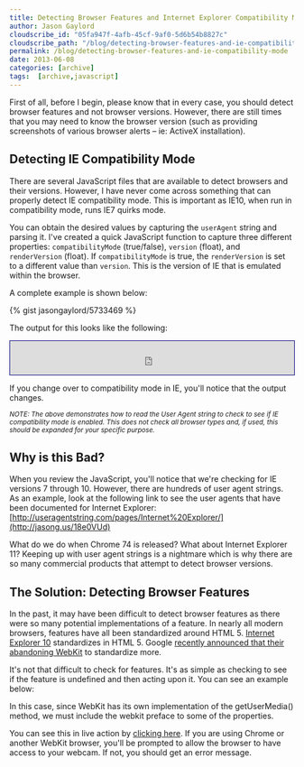 ```yaml
---
title: Detecting Browser Features and Internet Explorer Compatibility Mode
author: Jason Gaylord
cloudscribe_id: "05fa947f-4afb-45cf-9af0-5d6b54b8827c"
cloudscribe_path: "/blog/detecting-browser-features-and-ie-compatibility-mode"
permalink: /blog/detecting-browser-features-and-ie-compatibility-mode
date: 2013-06-08
categories: [archive]
tags:  [archive,javascript]
---
```


First of all, before I begin, please know that in every case, you should detect browser features and not browser versions. However, there are still times that you may need to know the browser version (such as providing screenshots of various browser alerts – ie: ActiveX installation).

## Detecting IE Compatibility Mode
There are several JavaScript files that are available to detect browsers and their versions. However, I have never come across something that can properly detect IE compatibility mode. This is important as IE10, when run in compatibility mode, runs IE7 quirks mode. 

You can obtain the desired values by capturing the `userAgent` string and parsing it. I've created a quick JavaScript function to capture three different properties: `compatibilityMode` (true/false), `version` (float), and `renderVersion` (float). If `compatibilityMode` is true, the `renderVersion` is set to a different value than `version`. This is the version of IE that is emulated within the browser.

A complete example is shown below:

{% gist jasongaylord/5733469 %}

The output for this looks like the following:
<iframe src="http://jasongaylord.com/Media/Default/Post-Downloads/IECompatMode/ieCompatModeTest.html" style="border: 1px solid navy; border-image: none; width: 100%; height: 60px;"></iframe> 

If you change over to compatibility mode in IE, you'll notice that the output changes.

*<small>NOTE: The above demonstrates how to read the User Agent string to check to see if IE compatibility mode is enabled. This does not check all browser types and, if used, this should be expanded for your specific purpose.</small>*

## Why is this Bad?
When you review the JavaScript, you'll notice that we're checking for IE versions 7 through 10. However, there are hundreds of user agent strings. As an example, look at the following link to see the user agents that have been documented for Internet Explorer: [http://useragentstring.com/pages/Internet%20Explorer/](http://jasong.us/18e0VUd)

What do we do when Chrome 74 is released? What about Internet Explorer 11? Keeping up with user agent strings is a nightmare which is why there are so many commercial products that attempt to detect browser versions.

## The Solution: Detecting Browser Features
In the past, it may have been difficult to detect browser features as there were so many potential implementations of a feature. In nearly all modern browsers, features have all been standardized around HTML 5. [Internet Explorer 10](http://jasong.us/18e1FIW) standardizes in HTML 5. Google [recently announced that their abandoning WebKit](http://jasong.us/13MvMkq) to standardize more.

It's not that difficult to check for features. It's as simple as checking to see if the feature is undefined and then acting upon it. You can see an example below:

In this case, since WebKit has its own implementation of the getUserMedia() method, we must include the webkit preface to some of the properties.

You can see this in live action by [clicking here](http://jasong.us/13MwxtO). If you are using Chrome or another WebKit browser, you'll be prompted to allow the browser to have access to your webcam. If not, you should get an error message.